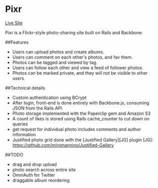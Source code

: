 # Pixr

[Live Site][live]

[live]: https://www.pixr.pics/

Pixr is a Flickr-style photo-sharing site built on Rails and Backbone.

##Features
- Users can upload photos and create albums.
- Users can comment on each other's photos, and fav them.
- Photos can be tagged and viewed by tag.
- Users can follow each other and view a feed of follower photos.
- Photos can be marked private, and they will not be visible to other users.

##Technical details
- Custom authentication using BCrypt
- After login, front-end is done entirely with Backbone.js, consuming JSON from the Rails API.
- Photo storage implemented with the Paperclip gem and Amazon S3
- A count of likes is stored using Rails cache_counter to cut down on queries
- get request for individual photo includes comments and author information
- Justified photo grid done with the [Justified Gallery][JG] plugin
[JG]: https://github.com/miromannino/Justified-Gallery

##TODO
- drag and drop upload
- photo search across entire site
- OmniAuth for Twitter
- draggable album reordering
